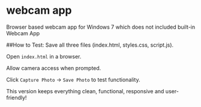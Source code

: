 # webcam app
Browser based webcam app for Windows 7 which does not included built-in Webcam App

##How to Test:
Save all three files (index.html, styles.css, script.js).

Open `index.html` in a browser.

Allow camera access when prompted.

Click `Capture Photo` → `Save Photo` to test functionality.

This version keeps everything clean, functional, responsive and user-friendly! 
